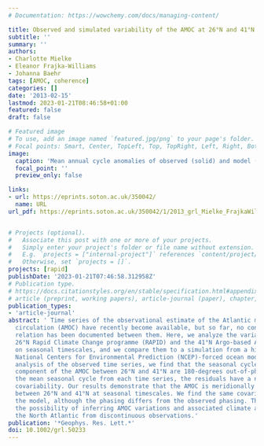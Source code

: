 ```yaml
---
# Documentation: https://wowchemy.com/docs/managing-content/

title: Observed and simulated variability of the AMOC at 26°N and 41°N
subtitle: ''
summary: ''
authors:
- Charlotte Mielke
- Eleanor Frajka-Williams
- Johanna Baehr
tags: [AMOC, coherence]
categories: []
date: '2013-02-15'
lastmod: 2023-01-21T08:46:58+01:00
featured: false
draft: false

# Featured image
# To use, add an image named `featured.jpg/png` to your page's folder.
# Focal points: Smart, Center, TopLeft, Top, TopRight, Left, Right, BottomLeft, Bottom, BottomRight.
image:
  caption: 'Mean annual cycle anomalies of observed (solid) and model (dashed) AMOC-Ekman and Sverdrup transport at 26°N (dark) and 41°N (light):  (c) AMOC-Ekman annual cycle anomalies, (d) Sverdrup transport annual cycle anomalies.'
  focal_point: ''
  preview_only: false

links:
- url: https://eprints.soton.ac.uk/350042/
  name: URL
url_pdf: https://eprints.soton.ac.uk/350042/1/2013_grl_Mielke_FrajkaWilliams_Baehr_Observed_simulated_variability_AMOC.pdf


# Projects (optional).
#   Associate this post with one or more of your projects.
#   Simply enter your project's folder or file name without extension.
#   E.g. `projects = ["internal-project"]` references `content/project/deep-learning/index.md`.
#   Otherwise, set `projects = []`.
projects: [rapid]
publishDate: '2023-01-21T07:46:58.312958Z'
# Publication type.
# https://docs.citationstyles.org/en/stable/specification.html#appendix-iii-types
# article (preprint, working papers), article-journal (paper), chapter, dataset, document (catch all), motion_picture (video), post (post on online forum), post-weblog (post on blog), report (technical report, with container-title for chapter within larger report), software, thesis, citation-key (bibtex key) or citation-label (Ferr78, formatted as output label), doi, event-title (name of event), event-place (geographic location), keyword, language (e.g., en or de), license (copyright information), note (descriptive note), publisher, title, t
publication_types:
- 'article-journal'
abstract: ' Time series of the observational estimate of the Atlantic meridional overturning
  circulation (AMOC) have recently become available, but so far, no contemporaneous
  relation has been documented between them. Here, we analyze the variability of the
  26°N Rapid Climate Change programme (RAPID) and the 41°N Argo-based AMOC estimates
  on seasonal timescales, and we compare them to a simulation from a high-resolution
  National Centers for Environmental Prediction (NCEP)-forced ocean model. In our
  analysis of the observed time series, we find that the seasonal cycles of the non-Ekman
  component of the AMOC between 26°N and 41°N are 180-degrees out-of-phase. Removing
  the mean seasonal cycle from each time series, the residuals have a non-stationary
  covariability. Our results demonstrate that the AMOC is meridionally covariable
  between 26°N and 41°N at seasonal timescales. We find the same covariability in
  the model, although the phasing differs from the observed phasing. This may offer
  the possibility of inferring AMOC variations and associated climate anomalies throughout
  the North Atlantic from discontinuous observations.'
publication: '*Geophys. Res. Lett.*'
doi: 10.1002/grl.50233
---
```

